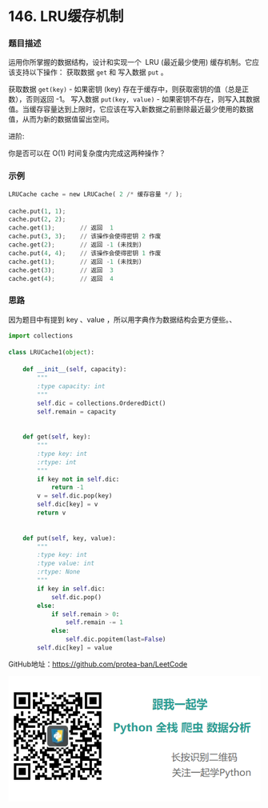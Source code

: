 # 146. LRU缓存机制

### 题目描述

运用你所掌握的数据结构，设计和实现一个  LRU (最近最少使用) 缓存机制。它应该支持以下操作： 获取数据 `get` 和 写入数据 `put` 。

获取数据 `get(key)` - 如果密钥 (key) 存在于缓存中，则获取密钥的值（总是正数），否则返回 -1。
写入数据 `put(key, value)` - 如果密钥不存在，则写入其数据值。当缓存容量达到上限时，它应该在写入新数据之前删除最近最少使用的数据值，从而为新的数据值留出空间。

进阶:

你是否可以在 O(1) 时间复杂度内完成这两种操作？


### 示例

```python
LRUCache cache = new LRUCache( 2 /* 缓存容量 */ );

cache.put(1, 1);
cache.put(2, 2);
cache.get(1);       // 返回  1
cache.put(3, 3);    // 该操作会使得密钥 2 作废
cache.get(2);       // 返回 -1 (未找到)
cache.put(4, 4);    // 该操作会使得密钥 1 作废
cache.get(1);       // 返回 -1 (未找到)
cache.get(3);       // 返回  3
cache.get(4);       // 返回  4

```

### 思路

因为题目中有提到 key 、value ，所以用字典作为数据结构会更方便些。、

```python
import collections

class LRUCache1(object):

    def __init__(self, capacity):
        """
        :type capacity: int
        """
        self.dic = collections.OrderedDict()
        self.remain = capacity
        

    def get(self, key):
        """
        :type key: int
        :rtype: int
        """
        if key not in self.dic:
            return -1
        v = self.dic.pop(key)
        self.dic[key] = v
        return v
        

    def put(self, key, value):
        """
        :type key: int
        :type value: int
        :rtype: None
        """
        if key in self.dic:
            self.dic.pop()
        else:
            if self.remain > 0:
                self.remain -= 1
            else:
                self.dic.popitem(last=False)
        self.dic[key] = value

```

GitHub地址：https://github.com/protea-ban/LeetCode

![](https://raw.githubusercontent.com/protea-ban/images/master/PythonStudyTogether.png)